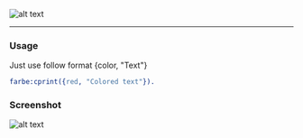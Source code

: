 
![alt text](https://raw.githubusercontent.com/lk-geimfari/farbe/master/other/logo.png)


------

### Usage
Just use follow format {color, "Text"}
```erlang
farbe:cprint({red, "Colored text"}).
```


### Screenshot
![alt text](https://raw.githubusercontent.com/lk-geimfari/farbe/master/other/main.png)


